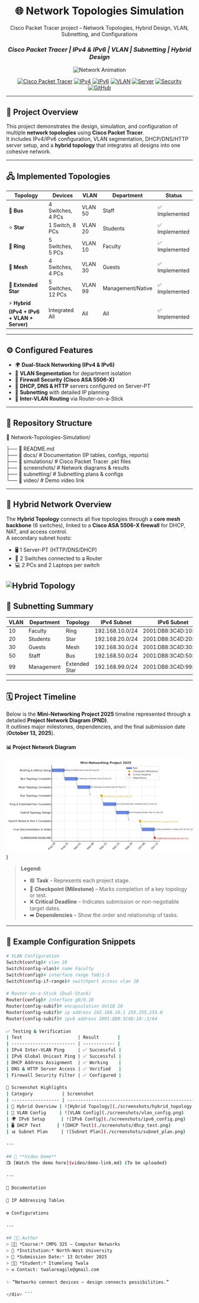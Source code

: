 <div align="center">

# 🌐 **Network Topologies Simulation**
Cisco Packet Tracer project – Network Topologies, Hybrid Design, VLAN, Subnetting, and Configurations  
### *Cisco Packet Tracer | IPv4 & IPv6 | VLAN | Subnetting | Hybrid Design*

![Network Animation](https://user-images.githubusercontent.com/74316400/216833854-f9a1e1d2-5481-46e3-89f2-12b2a0a6a65c.gif)

[![Cisco Packet Tracer](https://img.shields.io/badge/Cisco-Packet%20Tracer-blue?logo=cisco&logoColor=white)]()
[![IPv4](https://img.shields.io/badge/IPv4-Configured-brightgreen)]()
[![IPv6](https://img.shields.io/badge/IPv6-Dual--Stack-orange)]()
[![VLAN](https://img.shields.io/badge/VLAN-Segmented-yellow)]()
[![Server](https://img.shields.io/badge/Server-DHCP%2FDNS%2FHTTP-lightblue)]()
[![Security](https://img.shields.io/badge/Security-Firewall%20%26%20Access%20Control-red)]()
[![GitHub](https://img.shields.io/badge/Repository-Active-success)]()

</div>

---

## 📌 **Project Overview**

This project demonstrates the design, simulation, and configuration of multiple **network topologies** using **Cisco Packet Tracer**.  
It includes IPv4/IPv6 configuration, VLAN segmentation, DHCP/DNS/HTTP server setup, and a **hybrid topology** that integrates all designs into one cohesive network.

---

## 🖧 **Implemented Topologies**

| Topology | Devices | VLAN | Department | Status |
|-----------|----------|-------|-------------|--------|
| 🚌 **Bus** | 4 Switches, 4 PCs | VLAN 50 | Staff | ✅ Implemented |
| ⭐ **Star** | 1 Switch, 8 PCs | VLAN 20 | Students | ✅ Implemented |
| 🔄 **Ring** | 5 Switches, 5 PCs | VLAN 10 | Faculty | ✅ Implemented |
| 🔗 **Mesh** | 4 Switches, 4 PCs | VLAN 30 | Guests | ✅ Implemented |
| 🌟 **Extended Star** | 5 Switches, 12 PCs | VLAN 99 | Management/Native | ✅ Implemented |
| ⚡ **Hybrid (IPv4 + IPv6 + VLAN + Server)** | Integrated All | All | All | ✅ Implemented |

---

## ⚙️ **Configured Features**

- 🌍 **Dual-Stack Networking (IPv4 & IPv6)**
- 🧱 **VLAN Segmentation** for department isolation
- 🔐 **Firewall Security (Cisco ASA 5506-X)**
- 🧩 **DHCP, DNS & HTTP** servers configured on Server-PT
- 🧠 **Subnetting** with detailed IP planning
- 🧮 **Inter-VLAN Routing** via Router-on-a-Stick

---

## 🌈 **Repository Structure**

📁 Network-Topologies-Simulation/

├── 📄 README.md  
├── 📁 docs/  # Documentation (IP tables, configs, reports)  
├── 📁 simulations/ # Cisco Packet Tracer .pkt files  
├── 📁 screenshots/ # Network diagrams & results  
├── 📁 subnetting/  # Subnetting plans & configs  
└── 📁 video/       # Demo video link  

---

## 🧩 **Hybrid Network Overview**

The **Hybrid Topology** connects all five topologies through a **core mesh backbone** (6 switches), linked to a **Cisco ASA 5506-X firewall** for DHCP, NAT, and access control.  
A secondary subnet hosts:
- 🖥️ 1 Server-PT (HTTP/DNS/DHCP)
- 🧠 2 Switches connected to a Router
- 💻 2 PCs and 2 Laptops per switch

![Hybrid Topology](./screenshots/PartI/Screenshots2025-10-13153913.png)
---

## 🧮 **Subnetting Summary**

| VLAN | Department | Topology | IPv4 Subnet | IPv6 Subnet | Devices |
|------|-------------|-----------|--------------|--------------|----------|
| 10 | Faculty | Ring | 192.168.10.0/24 | 2001:DB8:3C4D:10::/64 | 5 |
| 20 | Students | Star | 192.168.20.0/24 | 2001:DB8:3C4D:20::/64 | 8 |
| 30 | Guests | Mesh | 192.168.30.0/24 | 2001:DB8:3C4D:30::/64 | 4 |
| 50 | Staff | Bus | 192.168.50.0/24 | 2001:DB8:3C4D:50::/64 | 4 |
| 99 | Management | Extended Star | 192.168.99.0/24 | 2001:DB8:3C4D:99::/64 | 12 |

---

## 🗓️ **Project Timeline**

Below is the **Mini-Networking Project 2025** timeline represented through a detailed **Project Network Diagram (PND)**.  
It outlines major milestones, dependencies, and the final submission date (**October 13, 2025**).

#### 📊 Project Network Diagram
![Mini-Networking Project 2025 PND](https://github.com/Itumeleng-R/Network-Topologies-Simulation/blob/main/Screenshots/4e0e5b53-3cbd-4ad8-95bf-3144c6295a57.jpg))

> **Legend:**
> - 🟦 **Task** – Represents each project stage.  
> - 🔶 **Checkpoint (Milestone)** – Marks completion of a key topology or test.  
> - ❌ **Critical Deadline** – Indicates submission or non-negotiable target dates.  
> - ➡️ **Dependencies** – Show the order and relationship of tasks.

---

## 💾 **Example Configuration Snippets**

```bash
# VLAN Configuration
Switch(config)# vlan 10
Switch(config-vlan)# name Faculty
Switch(config)# interface range fa0/1-5
Switch(config-if-range)# switchport access vlan 10

# Router-on-a-Stick (Dual-Stack)
Router(config)# interface g0/0.10
Router(config-subif)# encapsulation dot1Q 10
Router(config-subif)# ip address 192.168.10.1 255.255.255.0
Router(config-subif)# ipv6 address 2001:DB8:3C4D:10::1/64

✅ Testing & Verification
| Test                     | Result       |
| ------------------------ | ------------ |
| IPv4 Inter-VLAN Ping     | ✅ Successful |
| IPv6 Global Unicast Ping | ✅ Successful |
| DHCP Address Assignment  | ✅ Working    |
| DNS & HTTP Server Access | ✅ Verified   |
| Firewall Security Filter | ✅ Configured |

📸 Screenshot Highlights
| Category           | Screenshot                                            | Description              |
| ------------------ | ----------------------------------------------------- | ------------------------ |
| 🧩 Hybrid Overview | ![Hybrid Topology](./screenshots/hybrid_topology.png) | Full hybrid view         |
| 🔌 VLAN Config     | ![VLAN Config](./screenshots/vlan_config.png)         | VLAN assignments         |
| 🌍 IPv6 Setup      | ![IPv6 Config](./screenshots/ipv6_config.png)         | Dual-stack setup         |
| 🖥️ DHCP Test      | ![DHCP Test](./screenshots/dhcp_test.png)             | Successful IP allocation |
| 📊 Subnet Plan     | ![Subnet Plan](./screenshots/subnet_plan.png)         | IPv4/IPv6 subnet tables  |

---

## 🎥 **Video Demo**
📺 [Watch the demo here](video/demo-link.md) (To be uploaded)

---

📑 Documentation

📘 IP Addressing Tables

⚙️ Configurations

---

## 👨‍💻 Author
> 🧑‍💻 *Course:* CMPG 325 – Computer Networks  
> 🏫 *Institution:* North-West University  
> 📅 *Submission Date:* 13 October 2025  
> 👨‍🎓 *Student:* Itumeleng Twala
> ✉️ Contact: twalareagile@gmail.com

✨ “Networks connect devices — design connects possibilities.”

</div> ```
